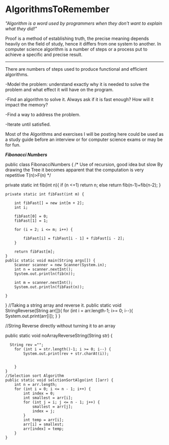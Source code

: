 # AlgorithmsToRemember

   <em>"Algorithm is a word used by programmers when they don't want to explain what they did!"</em>

Proof is a method of establishing truth, the precise meaning depends heavily on the field of study, hence it differs from one system to another. In computer science algorithm is a number of steps or a process put to achieve a specific and precise result.<hr>

There are numbers of steps used to produce functional and efficient algorithms.

-Model the problem: understand exactly why it is needed to solve the problem and what effect it will have on the program.

-Find an algorithm to solve it. Always ask if it is fast enough? How will it impact the memory?

-Find a way to address the problem. 

-Iterate until satisfied.

Most of the Algorithms and exercises I will be posting here could be used as a study guide before an interview or for computer science  exams or may be for fun.

***********Fibonacci Numbers***********

public class FibonacciNumbers {
    /*  Use of recursion, good idea but slow
        By drawing the Tree it becomes apparent that the computation is very
        repetitive T(n)>F(n) */
   
   private static int fib(int n){
        if (n <=1)
            return n;
            else
                return fib(n-1)+fib(n-2);
    }


    private static int fibFast(int m) {

        int fibFast[] = new int[m + 2];
        int i;

        fibFast[0] = 0;
        fibFast[1] = 1;

        for (i = 2; i <= m; i++) {

            fibFast[i] = fibFast[i - 1] + fibFast[i - 2];
        }

        return fibFast[m];
    }
    public static void main(String args[]) {
        Scanner scanner = new Scanner(System.in);
        int n = scanner.nextInt();
        System.out.println(fib(n));

        int m = scanner.nextInt();
        System.out.println(fibFast(n));

    }
}
//Taking a string array and reverse it.
public static void StringReverse(String arr[]){
        for (int i = arr.length-1; i>= 0; i--){
            System.out.print(arr[i]);
        }
    }
    
//String Reverse directly without turning it to an array
   
   
   public static void noArrayReverseString(String str) {
   
      String rev ="";
        for (int i = str.length()-1; i >= 0; i--) {
            System.out.print(rev + str.charAt(i));


        }
    }
    //Selection sort Algorithm
    public static void selctionSortAlgo(int []arr) {
        int n = arr.length;
        for (int i = 0; i <= n - 1; i++) {
            int index = 0;
            int smallest = arr[i];
            for (int j = i; j <= n - 1; j++) {
                smallest = arr[j];
                index = j;
            }
            int temp = arr[i];
            arr[i] = smallest;
            arr[index] = temp;
        }
    }
